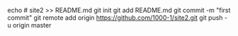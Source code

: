 echo # site2 >> README.md
git init
git add README.md
git commit -m "first commit"
git remote add origin https://github.com/1000-1/site2.git
git push -u origin master